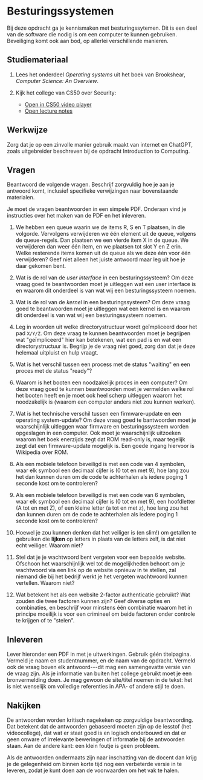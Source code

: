 # Besturingssystemen

Bij deze opdracht ga je kennismaken met besturingssytemen. Dit is een deel van de software die nodig is om een computer te kunnen gebruiken. Beveiliging komt ook aan bod, op allerlei verschillende manieren.

## Studiemateriaal

1.  Lees het onderdeel *Operating systems* uit het boek van Brookshear, *Computer Science: An Overview*.

2.  Kijk het college van CS50 over Security:

    - [Open in CS50 video player](https://video.cs50.io/Kuy4cEXpXEE?start=983)
    - [Open lecture notes](https://cs50.harvard.edu/college/2022/spring/notes/cybersecurity/)

## Werkwijze

Zorg dat je op een zinvolle manier gebruik maakt van internet en ChatGPT, zoals uitgebreider beschreven bij de opdracht Introduction to Computing.

## Vragen

Beantwoord de volgende vragen. Beschrijf zorgvuldig hoe je aan je antwoord komt, inclusief specifieke verwijzingen naar bovenstaande materialen.

Je moet de vragen beantwoorden in een simpele PDF. Onderaan vind je instructies over het maken van de PDF en het inleveren.

1.  We hebben een queue waarin we de items R, S en T plaatsen, in die volgorde. Vervolgens verwijderen we één element uit de queue, volgens de queue-regels. Dan plaatsen we een vierde item X in de queue. We verwijderen dan weer één item, en we plaatsen tot slot Y en Z erin. Welke resterende items komen uit de queue als we deze één voor één verwijderen? Geef niet alleen het juiste antwoord maar leg uit hoe je daar gekomen bent.

2.  Wat is de rol van de *user interface* in een besturingssysteem? Om deze vraag goed te beantwoorden moet je uitleggen wat een user interface is en waarom dit onderdeel is van wat wij een besturingssysteem noemen.

3.  Wat is de rol van de *kernel* in een besturingssysteem? Om deze vraag goed te beantwoorden moet je uitleggen wat een kernel is en waarom dit onderdeel is van wat wij een besturingssysteem noemen.

4.  Leg in woorden uit welke directorystructuur wordt geïmpliceerd door het pad `X/Y/Z`. Om deze vraag te kunnen beantwoorden moet je begrijpen wat "geïmpliceerd" hier kan betekenen, wat een pad is en wat een directorystructuur is. Begrijp je de vraag niet goed, zorg dan dat je deze helemaal uitpluist en hulp vraagt.

5.  Wat is het verschil tussen een process met de status "waiting" en een proces met de status "ready"?

6.  Waarom is het booten een noodzakelijk proces in een computer? Om deze vraag goed te kunnen beantwoorden moet je vermelden welke rol het booten heeft en je moet ook heel scherp uitleggen waarom het noodzakelijk is (waarom een computer anders niet zou kunnen werken).

7.  Wat is het technische verschil tussen een firmware-update en een operating system-update? Om deze vraag goed te bantwoorden moet je waarschijnlijk uitleggen waar firmware en besturingssysteem worden opgeslagen in een computer. Ook moet je waarschijnlijk uitzoeken waarom het boek enerzijds zegt dat ROM read-only is, maar tegelijk zegt dat een firmware-update mogelijk is. Een goede ingang hiervoor is Wikipedia over ROM.

1.  Als een mobiele telefoon beveiligd is met een code van 4 symbolen, waar elk symbool een decimaal cijfer is (0 tot en met 9), hoe lang zou het dan kunnen duren om de code te achterhalen als iedere poging 1 seconde kost om te controleren?

2.  Als een mobiele telefoon beveiligd is met een code van 6 symbolen, waar elk symbool een decimaal cijfer is (0 tot en met 9), een hoofdletter (A tot en met Z), of een kleine letter (a tot en met z), hoe lang zou het dan kunnen duren om de code te achterhalen als iedere poging 1 seconde kost om te controleren?

3.  Hoewel je zou kunnen denken dat het veiliger is (en slim!) om getallen te gebruiken die **lijken** op letters in plaats van de letters zelf, is dat niet echt veiliger. Waarom niet?

4.  Stel dat je je wachtwoord bent vergeten voor een bepaalde website. Ofschoon het waarschijnlijk wel tot de mogelijkheden behoort om je wachtwoord via een link op de website opnieuw in te stellen, zal niemand die bij het bedrijf werkt je het vergeten wachtwoord kunnen vertellen. Waarom niet?

5.  Wat betekent het als een website 2-factor authenticatie gebruikt? Wat zouden die twee factoren kunnen zijn? Geef diverse opties en combinaties, en beschrijf voor minstens één combinatie waarom het in principe moeilijk is voor een crimineel om beide factoren onder controle te krijgen of te "stelen".

## Inleveren

Lever hieronder een PDF in met je uitwerkingen. Gebruik géén titelpagina. Vermeld je naam en studentnummer, en de naam van de opdracht. Vermeld ook de vraag boven elk antwoord---dit mag een samengevatte versie van de vraag zijn. Als je informatie van buiten het college gebruikt moet je een bronvermelding doen. Je mag gewoon de site/titel noemen in de tekst: het is niet wenselijk om volledige referenties in APA- of andere stijl te doen.

## Nakijken

De antwoorden worden kritisch nagekeken op zorgvuldige beantwoording. Dat betekent dat de antwoorden gebaseerd moeten zijn op de lesstof (het videocollege), dat wat er staat goed is en logisch onderbouwd en dat er geen onware of irrelevante beweringen of informatie bij de antwoorden staan. Aan de andere kant: een klein foutje is geen probleem.

Als de antwoorden ondermaats zijn naar inschatting van de docent dan krijg je de gelegenheid om binnen korte tijd nog een verbeterde versie in te leveren, zodat je kunt doen aan de voorwaarden om het vak te halen.
